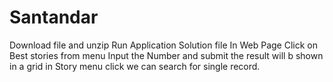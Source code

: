 # Santandar
Download file and unzip
Run Application Solution file
In Web Page Click on Best stories from menu
Input the Number and submit the result will b shown in a grid
in Story menu click we can search for single record.
